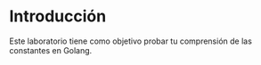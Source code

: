# Introducción

Este laboratorio tiene como objetivo probar tu comprensión de las constantes en Golang.
